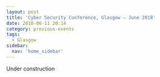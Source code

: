 ```yaml
---
layout: post
title: 'Cyber Security Conference, Glasgow – June 2018'
date: 2018-06-11 20:14
category: previous-events
tags:
  - Glasgow
sidebar:
  nav: 'home_sidebar'
---
```


Under construction
